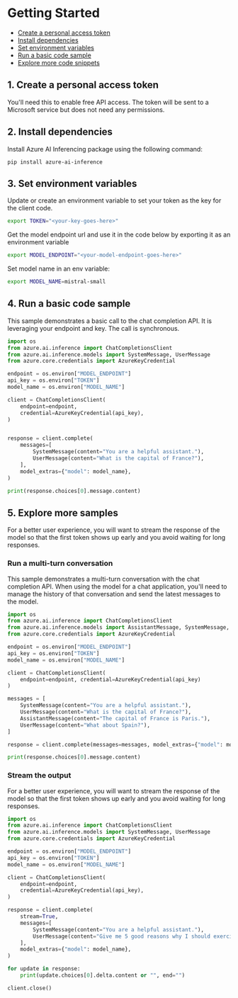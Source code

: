 

# Getting Started

- [Create a personal access token](#create-a-personal-access-token)
- [Install dependencies](#install-depedencies)
- [Set environment variables](#set-environment-variables)
- [Run a basic code sample](#run-a-basic-code-sample)
- [Explore more code snippets](#explore-more-samples)

## 1. Create a personal access token

You'll need this to enable free API access. The token will be sent to a Microsoft service but does not need any permissions.

## 2. Install dependencies

Install Azure AI Inferencing package using the following command:

```
pip install azure-ai-inference
```

## 3. Set environment variables
Update or create an environment variable to set your token as the key for the client code.

```bash
export TOKEN="<your-key-goes-here>"

```
Get the model endpoint url and use it in the code below by exporting it as an environment variable

```bash
export MODEL_ENDPOINT="<your-model-endpoint-goes-here>"
```

Set model name in an env variable:

```bash
export MODEL_NAME=mistral-small
```

## 4. Run a basic code sample

This sample demonstrates a basic call to the chat completion API.
It is leveraging your endpoint and key. The call is synchronous.


```python
import os
from azure.ai.inference import ChatCompletionsClient
from azure.ai.inference.models import SystemMessage, UserMessage
from azure.core.credentials import AzureKeyCredential

endpoint = os.environ["MODEL_ENDPOINT"]
api_key = os.environ["TOKEN"]
model_name = os.environ["MODEL_NAME"]

client = ChatCompletionsClient(
    endpoint=endpoint,
    credential=AzureKeyCredential(api_key),
)


response = client.complete(
    messages=[
        SystemMessage(content="You are a helpful assistant."),
        UserMessage(content="What is the capital of France?"),
    ],
    model_extras={"model": model_name},
)

print(response.choices[0].message.content)
```


## 5. Explore more samples

For a better user experience, you will want to stream the response
of the model so that the first token shows up early and you avoid waiting for long responses.


### Run a multi-turn conversation

This sample demonstrates a multi-turn conversation with the chat completion API.
When using the model for a chat application, you'll need to manage the history
of that conversation and send the latest messages to the model.


```python
import os
from azure.ai.inference import ChatCompletionsClient
from azure.ai.inference.models import AssistantMessage, SystemMessage, UserMessage
from azure.core.credentials import AzureKeyCredential

endpoint = os.environ["MODEL_ENDPOINT"]
api_key = os.environ["TOKEN"]
model_name = os.environ["MODEL_NAME"]

client = ChatCompletionsClient(
    endpoint=endpoint, credential=AzureKeyCredential(api_key)
)

messages = [
    SystemMessage(content="You are a helpful assistant."),
    UserMessage(content="What is the capital of France?"),
    AssistantMessage(content="The capital of France is Paris."),
    UserMessage(content="What about Spain?"),
]

response = client.complete(messages=messages, model_extras={"model": model_name})

print(response.choices[0].message.content)
```


### Stream the output

For a better user experience, you will want to stream the response
of the model so that the first token shows up early and you avoid waiting for long responses.


```python
import os
from azure.ai.inference import ChatCompletionsClient
from azure.ai.inference.models import SystemMessage, UserMessage
from azure.core.credentials import AzureKeyCredential

endpoint = os.environ["MODEL_ENDPOINT"]
api_key = os.environ["TOKEN"]
model_name = os.environ["MODEL_NAME"]

client = ChatCompletionsClient(
    endpoint=endpoint,
    credential=AzureKeyCredential(api_key),
)

response = client.complete(
    stream=True,
    messages=[
        SystemMessage(content="You are a helpful assistant."),
        UserMessage(content="Give me 5 good reasons why I should exercise every day."),
    ],
    model_extras={"model": model_name},
)

for update in response:
    print(update.choices[0].delta.content or "", end="")

client.close()
```

